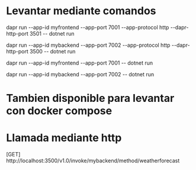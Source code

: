 # Levantar mediante comandos

dapr run --app-id myfrontend --app-port 7001 --app-protocol http --dapr-http-port 3501 -- dotnet run

dapr run --app-id mybackend --app-port 7002 --app-protocol http --dapr-http-port 3500 -- dotnet run

dapr run --app-id myfrontend --app-port 7001 -- dotnet run

dapr run --app-id mybackend --app-port 7002 -- dotnet run

# Tambien disponible para levantar con docker compose



# Llamada mediante http

[GET] http://localhost:3500/v1.0/invoke/mybackend/method/weatherforecast